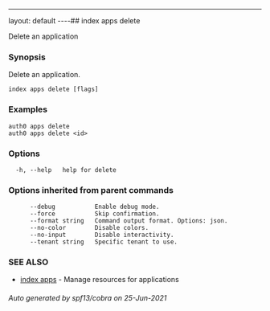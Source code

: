 ---
layout: default
----## index apps delete

Delete an application

### Synopsis

Delete an application.

```
index apps delete [flags]
```

### Examples

```
auth0 apps delete 
auth0 apps delete <id>
```

### Options

```
  -h, --help   help for delete
```

### Options inherited from parent commands

```
      --debug           Enable debug mode.
      --force           Skip confirmation.
      --format string   Command output format. Options: json.
      --no-color        Disable colors.
      --no-input        Disable interactivity.
      --tenant string   Specific tenant to use.
```

### SEE ALSO

* [index apps](index_apps.md)	 - Manage resources for applications

###### Auto generated by spf13/cobra on 25-Jun-2021
